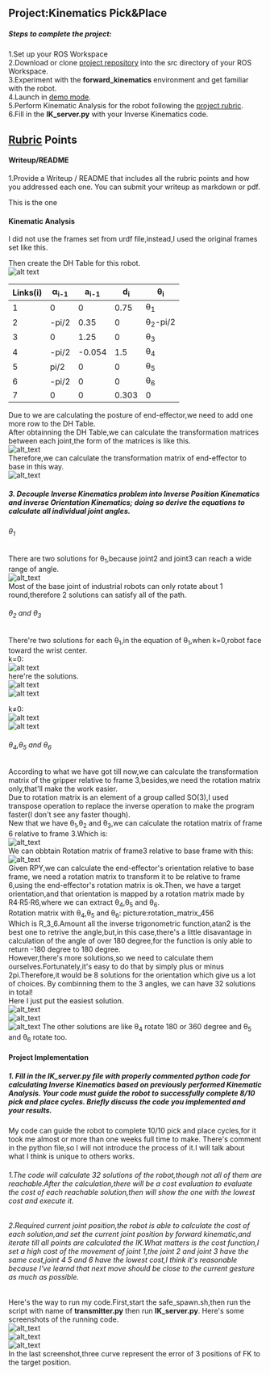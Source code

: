 ## Project:Kinematics Pick&Place


##### Steps to complete the project:
1.Set up your ROS Workspace  
2.Download or clone [project repository](https://github.com/Alcatrazee/RoboND-Kinematics-Project) into the src directory of your ROS Workspace.  
3.Experiment with the **forward_kinematics** environment and get familiar with the robot.  
4.Launch in [demo mode](https://classroom.udacity.com/nanodegrees/nd209/parts/7b2fd2d7-e181-401e-977a-6158c77bf816/modules/8855de3f-2897-46c3-a805-628b5ecf045b/lessons/91d017b1-4493-4522-ad52-04a74a01094c/concepts/ae64bb91-e8c4-44c9-adbe-798e8f688193).  
5.Perform Kinematic Analysis for the robot following the [project rubric](https://review.udacity.com/#!/rubrics/972/view).  
6.Fill in the **IK_server.py** with your Inverse Kinematics code.
## [Rubric](https://review.udacity.com/#!/rubrics/972/view) Points



[FK]: ./repo_pictures/FK.jpg
[eq_i_ip1]: ./repo_pictures/equation.jpg
[FK_equation]: ./repo_pictures/equation_t.jpg
[theta1]: ./repo_pictures/equation_t1.jpg
[elbow_up_pic]: ./repo_pictures/theta2_elbow_up_true.jpg
[theta2_k0]: ./repo_pictures/theta2_k0_true.jpg
[theta2_kdot]: ./repo_pictures/theta2_k0.jpg
[theta3_k0]: ./repo_pictures/theta3_k0_true.jpg
[theta3_kdot]: ./repo_pictures/theta3_k0.jpg
[t4]: ./repo_pictures/t4.jpg
[t5]: ./repo_pictures/t5.jpg
[t6]: ./repo_pictures/t6.jpg
[rm_456]:./repo_pictures/rotation_matrix_456.jpg
[r36]: ./repo_pictures/R3_6.jpg
[r03]: ./repo_pictures/R_03.jpg
[screenshot1]: ./repo_pictures/upload.png
[screenshot2]: ./repo_pictures/upload2.png
[screenshot3]: ./repo_pictures/upload3.png

#### Writeup/README
1.Provide a Writeup / README that includes all the rubric points and how you addressed each one. You can submit your writeup as markdown or pdf.  

This is the one  

#### Kinematic Analysis  

I did not use the frames set from urdf file,instead,I used the original frames set like this.  
 
Then create the DH Table for this robot.  
![alt text][FK]  

Links(i) | α<sub>i-1</sub>| a<sub>i-1</sub>|d<sub>i</sub>|θ<sub>i</sub>|
---|---|---|---|---|
1 | 0|0|0.75|θ<sub>1</sub>|
2 | -pi/2|0.35|0|θ<sub>2</sub>-pi/2|
3 |0|1.25|0|θ<sub>3</sub>|
4 |-pi/2|-0.054|1.5|θ<sub>4</sub>|
5 |pi/2|0|0|θ<sub>5</sub>|
6 |-pi/2|0|0|θ<sub>6</sub>|  
7 |0|0|0.303|0|  

Due to we are calculating the posture of end-effector,we need to add one more row to the DH Table.  
After obtainning the DH Table,we can calculate the transformation matrices between each joint,the form of the matrices is like this.  
![alt_text][eq_i_ip1]  
Therefore,we can calculate the transformation matrix of end-effector to base in this way.  
![alt_text][FK_equation]    
##### 3. Decouple Inverse Kinematics problem into Inverse Position Kinematics and inverse Orientation Kinematics; doing so derive the equations to calculate all individual joint angles.  
###### θ<sub>1</sub>  
There are two solutions for θ<sub>1</sub>,because joint2 and joint3 can reach a wide range of angle.  
![alt_text][theta1]  
Most of the base joint of industrial robots can only rotate about 1 round,therefore 2 solutions can satisfy all of the path.

###### θ<sub>2</sub> and θ<sub>3</sub>
There're two solutions for each θ<sub>1</sub>,in the equation of θ<sub>1</sub>,when k=0,robot face toward the wrist center.  
k=0:    
![alt text][elbow_up_pic]  
here're the solutions.  
![alt text][theta2_k0]  
![alt text][theta3_k0]  

k≠0:  
![alt text][theta2_kdot]  
![alt text][theta3_kdot]  
    
###### θ<sub>4</sub>,θ<sub>5</sub> and θ<sub>6</sub>
According to what we have got till now,we can calculate the transformation matrix of the gripper relative to frame 3,besides,we need the rotation matrix only,that'll make the work easier.  
Due to rotation matrix is an element of a group called SO(3),I used transpose operation to replace the inverse operation to make the program faster(I don't see any faster though).  
New that we have θ<sub>1</sub>,θ<sub>2</sub> and θ<sub>3</sub>,we can calculate the rotation matrix of frame 6 relative to frame 3.Which is:  
![alt_text][r36]  
We can obbtain Rotation matrix of frame3 relative to base frame with this:  
![alt_text][r03]  
Given RPY,we can calculate the end-effector's orientation relative to base frame, we need a rotation matrix to transform it to be relative to frame 6,using the end-effector's rotation matrix is ok.Then, we have a target orientation,and that orientation is mapped by a rotation matrix made by R4·R5·R6,where we can extract θ<sub>4</sub>,θ<sub>5</sub> and θ<sub>6</sub>.  
Rotation matrix with θ<sub>4</sub>,θ<sub>5</sub> and θ<sub>6</sub>:
picture:rotation_matrix_456  
Which is R_3_6.Amount all the inverse trigonometric function,atan2 is the best one to retrive the angle,but,in this case,there's a little disavantage in calculation of the angle of over 180 degree,for the function is only able to return -180 degree to 180 degree.  
However,there's more solutions,so we need to calculate them ourselves.Fortunately,it's easy to do that by simply plus or minus 2pi.Therefore,it would be 8 solutions for the orientation which give us a lot of choices. By combinning them to the 3 angles, we can have 32 solutions in total!  
Here I just put the easiest solution.  
![alt_text][t4]  
![alt_text][t5]  
![alt_text][t6]
The other solutions are like θ<sub>4</sub> rotate 180 or 360 degree and θ<sub>5</sub> and θ<sub>6</sub> rotate too.  
#### Project Implementation
##### 1. Fill in the IK_server.py file with properly commented python code for calculating Inverse Kinematics based on previously performed Kinematic Analysis. Your code must guide the robot to successfully complete 8/10 pick and place cycles. Briefly discuss the code you implemented and your results.
My code can guide the robot to complete 10/10 pick and place cycles,for it took me almost or more than one weeks full time to make. 
There's comment in the python file,so I will not introduce the process of it.I will talk about what I think is unique to others works.  
###### 1.The code will calculate 32 solutions of the robot,though not all of them are reachable.After the calculation,there will be a cost evaluation to evaluate the cost of each reachable solution,then will show the one with the lowest cost and execute it.  

###### 2.Required current joint position,the robot is able to calculate the cost of each solution,and set the current joint position by forward kinematic,and iterate till all points are calculated the IK.What matters is the cost function,I set a high cost of the movement of joint 1,the joint 2 and joint 3 have the same cost,joint 4 5 and 6 have the lowest cost,I think it's reasonable because I've learnd that next move should be close to the current gesture as much as possible.  
Here's the way to run my code.First,start the safe_spawn.sh,then run the script with name of **transmitter.py** then run **IK_server.py**.
Here's some screenshots of the running code.  
![alt_text][screenshot1]  
![alt_text][screenshot2]  
![alt_text][screenshot3]  
In the last screenshot,three curve represent the error of 3 positions of FK to the target position.
